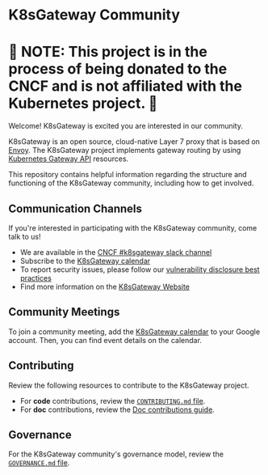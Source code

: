# K8sGateway Community

# 🚧 NOTE: This project is in the process of being donated to the CNCF and is not affiliated with the Kubernetes project. 🚧

Welcome! K8sGateway is excited you are interested in our community.

K8sGateway is an open source, cloud-native Layer 7 proxy that is based on [Envoy](https://www.envoyproxy.io/). The K8sGateway project implements gateway routing by using [Kubernetes Gateway API](https://gateway-api.sigs.k8s.io/) resources.

This repository contains helpful information regarding the structure and functioning of the K8sGateway community, including how to get involved.


## Communication Channels
If you're interested in participating with the K8sGateway community, come talk to us!

* We are available in the [CNCF #k8sgateway slack channel](https://cloud-native.slack.com/archives/C080D3PJMS4)
* Subscribe to the [K8sGateway calendar](https://calendar.google.com/calendar/u/1?cid=ZDI0MzgzOWExMGYwMzAxZjVkYjQ0YTU0NmQ1MDJmODA5YTBjZDcwZGI4ZTBhZGNhMzIwYWRlZjJkOTQ4MzU5Y0Bncm91cC5jYWxlbmRhci5nb29nbGUuY29t)
* To report security issues, please follow our [vulnerability disclosure best practices](CVE.md)
* Find more information on the [K8sGateway Website](https://k8sgateway.io/)

## Community Meetings

To join a community meeting, add the [K8sGateway calendar](https://calendar.google.com/calendar/u/1?cid=ZDI0MzgzOWExMGYwMzAxZjVkYjQ0YTU0NmQ1MDJmODA5YTBjZDcwZGI4ZTBhZGNhMzIwYWRlZjJkOTQ4MzU5Y0Bncm91cC5jYWxlbmRhci5nb29nbGUuY29t) to your Google account. Then, you can find event details on the calendar.

## Contributing

Review the following resources to contribute to the K8sGateway project.
* For **code** contributions, review the [`CONTRIBUTING.md` file](https://github.com/k8sgateway/community/blob/main/CONTRIBUTING.md).
* For **doc** contributions, review the [Doc contributions guide](https://k8sgateway.io/docs/reference/contribution/).

## Governance

For the K8sGateway community's governance model, review the [`GOVERNANCE.md` file](https://github.com/k8sgateway/community/blob/main/GOVERNANCE.md).
